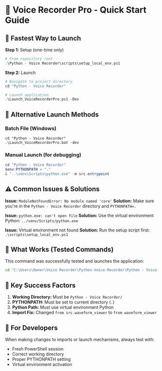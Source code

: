 # 🎤 Voice Recorder Pro - Quick Start Guide

## 🚀 Fastest Way to Launch

**Step 1:** Setup (one-time only)
```powershell
# From repository root
.\Python - Voice Recorder\scripts\setup_local_env.ps1
```

**Step 2:** Launch
```powershell
# Navigate to project directory
cd "Python - Voice Recorder"

# Launch application
.\Launch_VoiceRecorderPro.ps1 -Dev
```

## 🔧 Alternative Launch Methods

### Batch File (Windows)
```batch
cd "Python - Voice Recorder"
.\Launch_VoiceRecorderPro.bat -dev
```

### Manual Launch (for debugging)
```powershell
cd "Python - Voice Recorder"
$env:PYTHONPATH = "."
& "..\venv\Scripts\python.exe" -m src.entrypoint
```

## ⚠️ Common Issues & Solutions

**Issue:** `ModuleNotFoundError: No module named 'core'`
**Solution:** Make sure you're in the `Python - Voice Recorder` directory and `PYTHONPATH=.`

**Issue:** `python.exe: can't open file`
**Solution:** Use the virtual environment Python: `../venv/Scripts/python.exe`

**Issue:** Virtual environment not found
**Solution:** Run the setup script first: `.\scripts\setup_local_env.ps1`

## 🎯 What Works (Tested Commands)

This command was successfully tested and launches the application:
```cmd
cd "C:\Users\Owner\Voice Recorder\Python-Voice-Recorder\Python - Voice Recorder" && set PYTHONPATH=. && "C:\Users\Owner\Voice Recorder\Python-Voice-Recorder\venv\Scripts\python.exe" -m src.entrypoint
```

## 🔑 Key Success Factors

1. **Working Directory:** Must be `Python - Voice Recorder/`
2. **PYTHONPATH:** Must be set to current directory (`.`)
3. **Python Path:** Must use virtual environment Python
4. **Import Fix:** Changed `from src.waveform_viewer` to `from waveform_viewer`

## 📝 For Developers

When making changes to imports or launch mechanisms, always test with:
- Fresh PowerShell session
- Correct working directory
- Proper PYTHONPATH setting
- Virtual environment activation